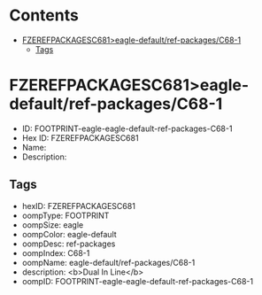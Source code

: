 



Contents
========

* [FZEREFPACKAGESC681>eagle-default/ref-packages/C68-1](#fzerefpackagesc681eagle-defaultref-packagesc68-1)
	* [Tags](#tags)

# FZEREFPACKAGESC681>eagle-default/ref-packages/C68-1

- ID: FOOTPRINT-eagle-eagle-default-ref-packages-C68-1
- Hex ID: FZEREFPACKAGESC681
- Name: 
- Description: 

## Tags

- hexID: FZEREFPACKAGESC681
- oompType: FOOTPRINT
- oompSize: eagle
- oompColor: eagle-default
- oompDesc: ref-packages
- oompIndex: C68-1
- oompName: eagle-default/ref-packages/C68-1
- description: &lt;b&gt;Dual In Line&lt;/b&gt;
- oompID: FOOTPRINT-eagle-eagle-default-ref-packages-C68-1
